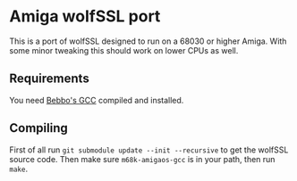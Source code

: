 # Amiga wolfSSL port

This is a port of wolfSSL designed to run on a 68030 or higher Amiga. With some
minor tweaking this should work on lower CPUs as well.

## Requirements

You need [Bebbo's GCC](https://github.com/bebbo/amiga-gcc) compiled and installed.

## Compiling

First of all run `git submodule update --init --recursive` to get the wolfSSL source code.
Then make sure `m68k-amigaos-gcc` is in your path, then run `make`.

